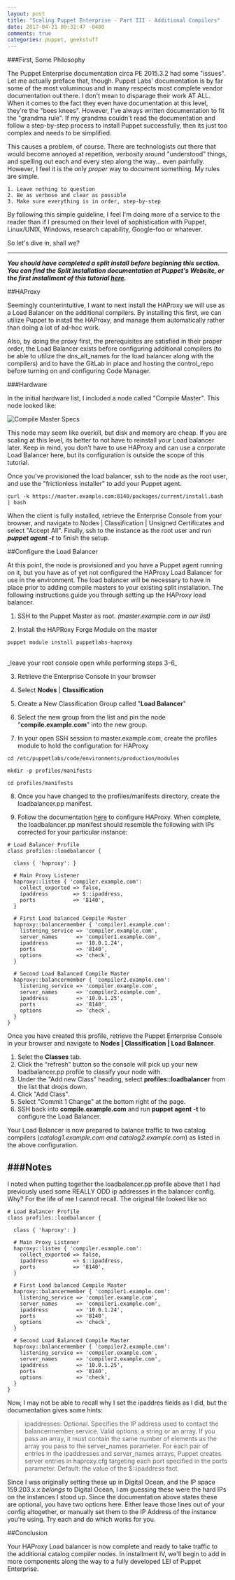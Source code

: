 ```yaml
---
layout: post
title: "Scaling Puppet Enterprise - Part III - Additional Compilers"
date: 2017-04-21 09:32:47 -0400
comments: true
categories: puppet, geekstuff
---
```


###First, Some Philosophy

The Puppet Enterprise documentation circa PE 2015.3.2 had some "issues". Let me actually preface that, though. Puppet Labs' documentation is by far some of the most voluminous and in many respects most complete vendor documentation out there. I don't mean to disparage their work AT ALL. When it comes to the fact they even have documentation at this level, they're the "bees knees". However, I've always written documentation to fit the "grandma rule". If my grandma couldn't read the documentation and follow a step-by-step process to install Puppet successfully, then its just too complex and needs to be simplified.

This causes a problem, of course. There are technologists out there that would become annoyed at repetition, verbosity around "understood" things, and spelling out each and every step along the way... even painfully. However, I feel it is the only _proper_ way to document something. My rules are simple.

	1. Leave nothing to question
	2. Be as verbose and clear as possible
	3. Make sure everything is in order, step-by-step

By following this simple guideline, I feel I'm doing more of a service to the reader than if I presumed on their level of sophistication with Puppet, Linux/UNIX, Windows, research capability, Google-foo or whatever.

So let's dive in, shall we?

---

***You should have completed a split install before beginning this section. You can find the Split Installation documentation at Puppet's Website, or the first installment of this tutorial [here](http://questy.org/blog/2017/04/18/scaling-puppet-enterprise-part-ii-installation/).***

##HAProxy

Seemingly counterintuitive, I want to next install the HAProxy we will use as a Load Balancer on the additional compilers.  By installing this first, we can utilize Puppet to install the HAProxy, and manage them automatically rather than doing a lot of ad-hoc work.

Also, by doing the proxy first,  the prerequisites are satisfied in their proper order, the Load Balancer exists before configuring additional compilers (to be able to utilize the dns_alt_names for the load balancer along with the compilers) and to have the GitLab in place and hosting the control_repo before turning on and configuring Code Manager.

###Hardware

In the initial hardware list, I included a node called "Compile Master".  This node  looked like:

![Compile Master Specs](http://cvquesty.github.io/images/compile_master_specs.png)

This node may seem like overkill, but disk and memory are cheap.  If you are scaling at this level, its better to not have to reinstall your Load balancer later. Keep in mind, you don't have to use HAProxy and can use a corporate Load Balancer here, but its configuration is outside the scope of this tutorial.

Once you've provisioned the load balancer, ssh to the node as the root user, and use the "frictionless installer" to add your Puppet agent.

```
curl -k https://master.example.com:8140/packages/current/install.bash | bash
```

When the client is fully installed, retrieve the Enterprise Console from your browser, and navigate to Nodes | Classification | Unsigned Certificates and select "Accept All".  Finally, ssh to the instance as the root user and run **_puppet agent -t_** to finish the setup.

##Configure the Load Balancer

At this point, the node is provisioned and you have a Puppet agent running on it, but you have as of yet not configured the HAProxy Load Balancer for use in the environment. The load balancer will be necessary to have in place prior to adding compile masters to your existing split installation. The following instructions guide you through setting up the HAProxy load balancer.

1. SSH to the Puppet Master as root.  _(master.example.com in our list)_

2. Install the HAPRoxy Forge Module on the master
```
puppet module install puppetlabs-haproxy
```
<br>
	_leave your root console open while performing steps 3-6_

3. Retrieve the Enterprise Console in your browser

4. Select **Nodes** | **Classification**

5. Create a New Classification Group called "**Load Balancer**"

6. Select the new group from the list and pin the node "**compile.example.com**" into the new group.

7. In your open SSH session to master.example.com, create the profiles module to hold the configuration for HAProxy

```
cd /etc/puppetlabs/code/environments/production/modules

mkdir -p profiles/manifests

cd profiles/manifests
```
8. Once you have changed to the profiles/manifests directory, create the loadbalancer.pp manifest.

9. Follow the documentation [here](https://forge.puppet.com/puppetlabs/haproxy/readme) to configure HAProxy. When complete, the loadbalancer.pp manifest should resemble the following with IPs corrected for your particular instance:


```
# Load Balancer Profile
class profiles::loadbalancer {

  class { 'haproxy': }

  # Main Proxy Listener
  haproxy::listen { 'compiler.example.com':
    collect_exported => false,
    ipaddress        => $::ipaddress,
    ports            => '8140',
  }

  # First Load balanced Compile Master
  haproxy::balancermember { 'compiler1.example.com':
    listening_service => 'compiler.example.com',
    server_names      => 'compiler1.example.com',
    ipaddress         => '10.0.1.24',
    ports             => '8140',
    options           => 'check',
  }

  # Second Load Balanced Compile Master
  haproxy::balancermember { 'compiler2.example.com':
    listening_service => 'compiler.example.com',
    server_names      => 'compiler2.example.com',
    ipaddress         => '10.0.1.25',
    ports             => '8140',
    options           => 'check',
  }
}
```

Once you have created this profile, retrieve the Puppet Enterprise Console in your browser and navigate to **Nodes | Classification | Load Balancer**.

1. Selet the **Classes** tab.
2. Click the "refresh" button so the console will pick up your new loadbalancer.pp profile to classify your node with.
3. Under the "Add new Class" heading, select **profiles::loadbalancer** from the list that drops down.
4. Click "Add Class".
5. Select "Commit 1 Change" at the bottom right of the page.
6. SSH back into **compile.example.com** and run **puppet agent -t** to configure the Load Balancer.

Your Load Balancer is now prepared to balance traffic to two catalog compilers (*catalog1.example.com and catalog2.example.com*) as listed in the above configuration.

###Notes
---
I noted when putting together the loadbalancer.pp profile above that I had previously used some REALLY ODD ip addresses in the balancer config.  Why? For the life of me I cannot recall. The original file looked like so:

```
# Load Balancer Profile
class profiles::loadbalancer {

  class { 'haproxy': }

  # Main Proxy Listener
  haproxy::listen { 'compiler.example.com':
    collect_exported => false,
    ipaddress        => $::ipaddress,
    ports            => '8140',
  }

  # First Load balanced Compile Master
  haproxy::balancermember { 'compiler1.example.com':
    listening_service => 'compiler.example.com',
    server_names      => 'compiler1.example.com',
    ipaddress         => '10.0.1.24',
    ports             => '8140',
    options           => 'check',
  }

  # Second Load Balanced Compile Master
  haproxy::balancermember { 'compiler2.example.com':
    listening_service => 'compiler.example.com',
    server_names      => 'compiler2.example.com',
    ipaddress         => '10.0.1.25',
    ports             => '8140',
    options           => 'check',
  }
}
```
Now, I may not be able to recall why I set the ipaddres fields as I did, but the documentation gives some hints:


> ipaddresses: Optional. Specifies the IP address used to contact the balancermember service. Valid options: a string or an array. If you pass an array, it must contain the same number of elements as the array you pass to the server_names parameter. For each pair of entries in the ipaddresses and server_names arrays, Puppet creates server entries in haproxy.cfg targeting each port specified in the ports parameter. Default: the value of the $::ipaddress fact.


Since I was originally setting these up in Digital Ocean, and the IP space 159.203.x.x _belongs_ to Digital Ocean, I am guessing these were the hard IPs on the instances I stood up. Since the documentation above states these are optional, you have two options here.  Either leave those lines out of your config altogether, or manually set them to the IP Address of the instance you're using. Try each and do which works for you.

##Conclusion

Your HAProxy Load balancer is now complete and ready to take traffic to the additional catalog compiler nodes. In installment IV, we'll begin to add in more components along the way to a fully developed LEI of Puppet Enterprise.
